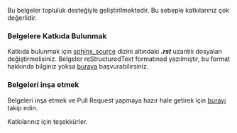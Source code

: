 Bu belgeler topluluk desteğiyle geliştirilmektedir. Bu sebeple katkılarınız çok değerlidir.

### Belgelere Katkıda Bulunmak

Katkıda bulunmak için [sphinx_source](sphinx_source) dizini altındaki ***.rst*** uzantılı dosyaları değiştirmelisiniz. Belgeler reStructuredText formatınad yazılmıştır, bu format hakkında bilginiz yoksa [buraya](https://www.sphinx-doc.org/en/master/usage/restructuredtext/index.html) başvurabilirsiniz.

### Belgeleri inşa etmek

Belgeleri inşa etmek ve Pull Request yapmaya hazır hale getirek için [burayı](https://github.com/yazbel/python-istihza#belgeleri-in%C5%9Fa-etme) takip edin.


Katkılarınız için teşekkürler. 
